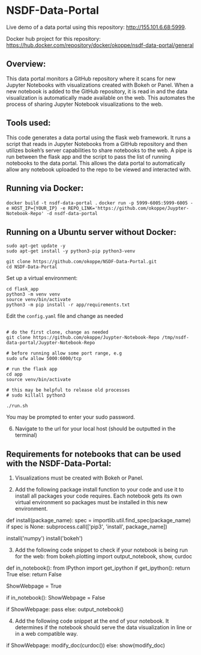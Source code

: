 # NSDF-Data-Portal

Live demo of a data portal using this repository: http://155.101.6.68:5999.

Docker hub project for this repository: https://hub.docker.com/repository/docker/okoppe/nsdf-data-portal/general


## Overview:

This data portal monitors a GitHub repository where it scans for new Jupyter Notebooks with visualizations created with Bokeh or Panel. When a new notebook is added to the GitHub repository, it is read in and the data visualization is automatically made available on the web. 
This automates the process of sharing Jupyter Notebook visualizations to the web.


## Tools used:
This code generates a data portal using the flask web framework. It runs a script that reads in Jupyter Notebooks from a GitHub repository and then utilizes bokeh’s server capabilities to share notebooks to the web. A pipe is run between the flask app and the script to pass the list of running notebooks to the data portal. This allows the data portal to automatically allow any notebook uploaded to the repo to be viewed and interacted with.


## Running via Docker:

```docker build -t nsdf-data-portal .```
```docker run -p 5999-6005:5999-6005 -e HOST_IP={YOUR_IP} -e REPO_LINK='https://github.com/okoppe/Juypter-Notebook-Repo' -d nsdf-data-portal```


## Running on a Ubuntu server without Docker:

```
sudo apt-get update -y
sudo apt-get install -y python3-pip python3-venv

git clone https://github.com/okoppe/NSDF-Data-Portal.git
cd NSDF-Data-Portal
```

Set up a virtual environment:

```
cd flask_app
python3 -m venv venv
source venv/bin/activate
python3 -m pip install -r app/requirements.txt
```

Edit the `config.yaml` file and change as needed

```

# do the first clone, change as needed
git clone https://github.com/okoppe/Juypter-Notebook-Repo /tmp/nsdf-data-portal/Juypter-Notebook-Repo

# before running allow some port range, e.g
sudo ufw allow 5000:6000/tcp

# run the flask app
cd app
source venv/bin/activate

# this may be helpful to release old processes
# sudo killall python3

./run.sh
```

You may be prompted to enter your sudo password.

6. Navigate to the url for your local host (should be outputted in the terminal)


## Requirements for notebooks that can be used with the NSDF-Data-Portal:

1. Visualizations must be created with Bokeh or Panel.

2. Add the following package install function to your code and use it to install all packages your code requires. Each notebook gets its own virtual environment so packages must be installed in this new environment.

def install(package_name):
    spec = importlib.util.find_spec(package_name)
    if spec is None:
        subprocess.call(['pip3', 'install', package_name])

install('numpy')
install('bokeh')

3. Add the following code snippet to check if your notebook is being run for the web:
from bokeh.plotting import output_notebook, show, curdoc

def in_notebook():
    from IPython import get_ipython
    if get_ipython():
        return True
    else:
        return False 
    
ShowWebpage = True

if in_notebook():
    ShowWebpage = False

if ShowWebpage:
    pass
else:
    output_notebook()

4. Add the following code snippet at the end of your notebook. It determines if the notebook should serve the data visualization in line or in a web compatible way.

if ShowWebpage:
    modify_doc(curdoc())
else:
    show(modify_doc)


